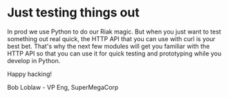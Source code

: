 # Just testing things out

In prod we use Python to do our Riak magic. But when you just want to test something out real quick, the HTTP API that you can use with curl is your best bet. That's why the next few modules will get you familiar with the HTTP API so that you can use it for quick testing and prototyping while you develop in Python.

Happy hacking!

Bob Loblaw - VP Eng, SuperMegaCorp
